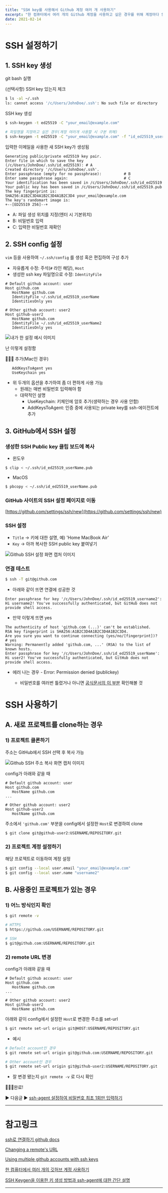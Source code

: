 ```yaml
---
title: "SSH key를 사용해서 Github 계정 여러 개 사용하기"
excerpt: "한 컴퓨터에서 여러 개의 Github 계정을 사용하고 싶은 경우를 위해 계정마다 SSH 설정을 하여 사용하기"
date: 2021-02-14
---
```




# SSH 설정하기

## 1. SSH key 생성

git bash 실행

(선택사항) SSH key 있는지 체크

```bash
$ ls -al ~/.ssh
ls: cannot access '/c/Users/JohnDoe/.ssh': No such file or directory
```

SSH key 생성

```bash
$ ssh-keygen -t ed25519 -C "your_email@example.com"

# 파일명을 지정하고 싶은 경우(계정 여러개 사용할 시 구분 위해)
$ ssh-keygen -t ed25519 -C "your_email@example.com" -f "id_ed25519_userName"
```

입력한 이메일을 사용한 새 SSH key가 생성됨

```
Generating public/private ed25519 key pair.
Enter file in which to save the key (/c/Users/JohnDoe/.ssh/id_ed25519): # A
Created directory '/c/Users/JohnDoe/.ssh'.
Enter passphrase (empty for no passphrase):          # B
Enter same passphrase again:                         # C
Your identification has been saved in /c/Users/JohnDoe/.ssh/id_ed25519
Your public key has been saved in /c/Users/JohnDoe/.ssh/id_ed25519.pub
The key fingerprint is:
SHA256:A1B2C3D4A1B2C3D4A1B2C3D4 your_email@example.com
The key's randomart image is:
+--[ED25519 256]--+
```

- A: 파일 생성 위치를 지정(엔터 시 기본위치)
- B: 비밀번호 입력
- C: 입력한 비밀번호 재확인

## 2. SSH config 설정

`vim` 등을 사용하여 `~/.ssh/config` 를 생성 혹은 편집하여 구성 추가

- 자유롭게 수정: 주석(`#` 라인 해당), `Host`
- 생성한 ssh key 파일명으로 수정: `IdentityFile`

```
# Default github account: user
Host github.com
   HostName github.com
   IdentityFile ~/.ssh/id_ed25519_userName
   IdentitiesOnly yes
   
# Other github account: user2
Host github-user2
   HostName github.com
   IdentityFile ~/.ssh/id_ed25519_userName2
   IdentitiesOnly yes
```

![내가 한 설정 예시 이미지](/assets/images/post/2021-02-14-using-multiple-github-accounts-with-ssh-key-1.png)

난 이렇게 설정함

📌📌📌 추가(Mac인 경우)

```
   AddKeysToAgent yes
   UseKeychain yes
```
- 위 두개의 옵션을 추가하여 좀 더 편하게 사용 가능
  - 원래는 매번 비밀번호 입력해야 함
  - 대략적인 설명
    - UseKeychain: 키체인에 암호 추가(생략하는 경우 사용 안함)
    - AddKeysToAgent: 인증 중에 사용되는 private key를 ssh-에이전트에 추가


## 3. GitHub에서 SSH 설정

### 생성한 SSH Public key 클립 보드에 복사

- 윈도우

```bash
$ clip < ~/.ssh/id_ed25519_userName.pub
```

- MacOS
```bash
$ pbcopy < ~/.ssh/id_ed25519_userName.pub
```

### GitHub 사이트의 SSH 설정 페이지로 이동
[https://github.com/settings/ssh/new](https://github.com/settings/ssh/new)

### SSH 설정

- `Title` → 키에 대한 설명, 예) 'Home MacBook Air'
- `Key` → 아까 복사한 SSH public key 붙여넣기

![Github SSH 설정 화면 캡처 이미지](/assets/images/post/2021-02-14-using-multiple-github-accounts-with-ssh-key-2.png)

### 연결 테스트

```bash
$ ssh -T git@github.com
```

- 아래와 같이 뜨면 연결에 성공한 것

```
Enter passphrase for key '/c/Users/JohnDoe/.ssh/id_ed25519_username2':
Hi username2! You've successfully authenticated, but GitHub does not provide shell access.
```

- 만약 이렇게 뜨면 yes

```
The authenticity of host 'github.com (...)' can't be established.
RSA key fingerprint is SHA256:A1B2C3D4A1B2C3D4A1B2C3D4.
Are you sure you want to continue connecting (yes/no/[fingerprint])?   # yes
Warning: Permanently added 'github.com, ...' (RSA) to the list of known hosts.
Enter passphrase for key '/c/Users/JohnDoe/.ssh/id_ed25519_userName':
Hi user2! You've successfully authenticated, but GitHub does not provide shell access.
```

- 에러 나는 경우 - Error: Permission denied (publickey)

  - 비밀번호를 여러번 틀렸거나 아니면 [공식문서의 이 부분](https://docs.github.com/en/github/authenticating-to-github/troubleshooting-ssh/error-permission-denied-publickey) 확인해볼 것


# SSH 사용하기

## A. 새로 프로젝트를 clone하는 경우

### 1) 프로젝트 클론하기

주소는 GitHub에서 SSH 선택 후 복사 가능

![Github SSH 주소 복사 화면 캡처 이미지](/assets/images/post/2021-02-14-using-multiple-github-accounts-with-ssh-key-3.png)

config가 아래와 같을 때

```
# Default github account: user
Host github.com
   HostName github.com
...
   
# Other github account: user2
Host github-user2
   HostName github.com
```

주소에서  `'github.com'`  부분을 config에서 설정한 `Host`로 변경하여 clone

```bash
$ git clone git@github-user2:USERNAME/REPOSITORY.git
```

### 2) 프로젝트 계정 설정하기

해당 프로젝트로 이동하여 계정 설정

```bash
$ git config --local user.email "your_email@example.com"
$ git config --local user.name "username2"
```

## B. 사용중인 프로젝트가 있는 경우

### 1) 어느 방식인지 확인

```bash
$ git remote -v
```

```bash
# HTTPS
$ https://github.com/USERNAME/REPOSITORY.git

# SSH
$ git@github.com:USERNAME/REPOSITORY.git
```

### 2) remote URL 변경

config가 아래와 같을 때

```
# Default github account: user
Host github.com
   HostName github.com
...
   
# Other github account: user2
Host github-user2
   HostName github.com
```

아래와 같이 config에서 설정한 `Host`로 변경한 주소를 set-url

```bash
$ git remote set-url origin git@HOST:USERNAME/REPOSITORY.git
```

- 예시

```bash
# Default account인 경우
$ git remote set-url origin git@github.com:USERNAME/REPOSITORY.git

# Other account인 경우
$ git remote set-url origin git@github-user2:USERNAME/REPOSITORY.git
```

- 잘 변경 됐는지 `git remote -v` 로 다시 확인

🎉🎉🎉완료!


▶ 다음글 ▶  [ssh-agent 설정하여 비밀번호 최초 1회만 입력하기](https://viiviii.github.io/setting-ssh-agent-in-git/)

---

# 참고링크
[ssh로 연결하기 github docs](https://docs.github.com/en/github/authenticating-to-github/connecting-to-github-with-ssh)

[Changing a remote's URL](https://docs.github.com/en/github/using-git/changing-a-remotes-url)

[Using multiple github accounts with ssh keys](https://gist.github.com/oanhnn/80a89405ab9023894df7)

[한 컴퓨터에서 여러 개의 깃허브 계정 사용하기](https://velog.io/@jay/multiplegithubaccounts)

[SSH Keygen을 이용한 키 생성 방법과 ssh-agent에 대한 간단 설명](https://devlog.jwgo.kr/2019/04/17/ssh-keygen-and-ssh-agent/)

---
